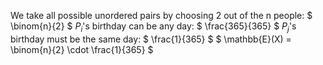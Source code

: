 We take all possible unordered pairs by choosing 2 out of the n people: $ \binom{n}{2} $
$P_i$'s birthday can be any day: $ \frac{365}{365} $
$P_j$'s birthday must be the same day: $ \frac{1}{365} $
$ \mathbb{E}(X) = \binom{n}{2} \cdot \frac{1}{365} $
